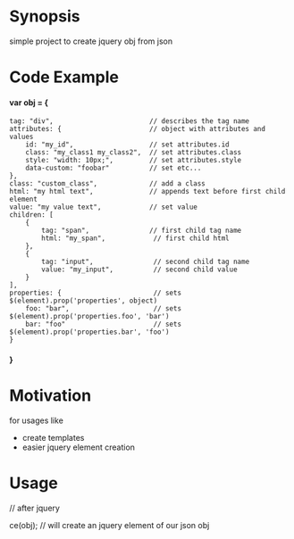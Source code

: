 # Synopsis
simple project to create jquery obj from json 
# Code Example
#### var obj = {
    tag: "div",                        // describes the tag name
    attributes: {                      // object with attributes and values
        id: "my_id",                   // set attributes.id
        class: "my_class1 my_class2",  // set attributes.class
        style: "width: 10px;",         // set attributes.style
        data-custom: "foobar"          // set etc...
    },
    class: "custom_class",             // add a class
    html: "my html text",              // appends text before first child element
    value: "my value text",            // set value
    children: [
        {
            tag: "span",               // first child tag name
            html: "my_span",            // first child html
        },
        {
            tag: "input",               // second child tag name
            value: "my_input",          // second child value
        }
    ],
    properties: {                       // sets $(element).prop('properties', object)
        foo: "bar",                     // sets $(element).prop('properties.foo', 'bar')
        bar: "foo"                      // sets $(element).prop('properties.bar', 'foo')
    }
#### }
# Motivation

for usages like
- create templates
- easier jquery element creation


# Usage
// after jquery
<script src="render.js"></script>

ce(obj); // will create an jquery element of our json obj